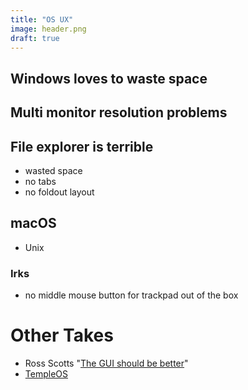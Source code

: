 ```yaml
---
title: "OS UX"
image: header.png
draft: true
---
```


## Windows loves to waste space

## Multi monitor resolution problems

## File explorer is terrible
- wasted space
- no tabs
- no foldout layout


## macOS
- Unix

### Irks
- no middle mouse button for trackpad out of the box

# Other Takes

- Ross Scotts "[The GUI should be better](https://www.youtube.com/watch?v=AItTqnTsVjA)"
- [TempleOS](https://www.youtube.com/watch?v=UCgoxQCf5Jg)